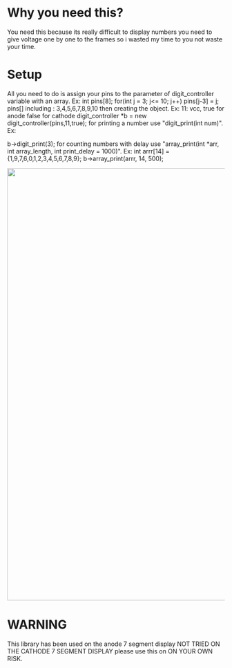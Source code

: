 <h1>Why you need this?</h1>
You need this because its really difficult to display numbers you need to give voltage one by one to the frames so i wasted my time to you not waste your time.


<h1>Setup</h1>
<body>
All you need to do is assign your pins to the parameter of digit_controller variable with an array. Ex:
  int pins[8];
  for(int j = 3; j<= 10; j++)
    pins[j-3] = j;
pins[] including : 3,4,5,6,7,8,9,10
then creating the object. Ex:
11: vcc, true for anode false for cathode
digit_controller *b = new digit_controller(pins,11,true);
for printing a number use "digit_print(int num)". Ex:
                       
                       
                       
                       
                       
                       
                       
                       
                       
                       
                       
                       
                       
                       
                       
b->digit_print(3);
for counting numbers with delay use "array_print(int *arr, int array_length, int print_delay = 1000)". Ex:
int arrr[14] = {1,9,7,6,0,1,2,3,4,5,6,7,8,9};
b->array_print(arrr, 14, 500);
</body>
<img src="https://cdn.discordapp.com/attachments/709732264962949160/789921927451902002/setup.PNG" width="1000">

<h1>WARNING</h1>
This library has been used on the anode 7 segment display NOT TRIED ON THE CATHODE 7 SEGMENT DISPLAY please use this on ON YOUR OWN RISK.

